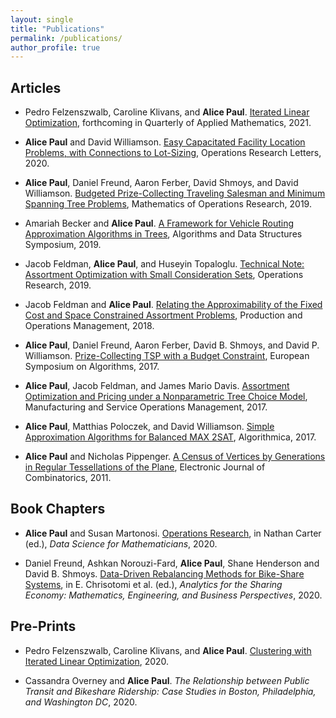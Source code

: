 ```yaml
---
layout: single
title: "Publications"
permalink: /publications/
author_profile: true
---
```


## Articles

- Pedro Felzenszwalb, Caroline Klivans, and **Alice Paul**. [Iterated Linear Optimization](https://arxiv.org/abs/2012.02213), forthcoming in Quarterly of Applied Mathematics, 2021.

- **Alice Paul** and David Williamson. [Easy Capacitated Facility Location Problems, with Connections to Lot-Sizing](https://linkinghub.elsevier.com/retrieve/pii/S0167637719306765), Operations Research Letters, 2020.

- **Alice Paul**, Daniel Freund, Aaron Ferber, David Shmoys, and David Williamson. [Budgeted Prize-Collecting Traveling Salesman and Minimum Spanning Tree Problems](https://pubsonline.informs.org/doi/10.1287/moor.2019.1002), Mathematics of Operations Research, 2019.

- Amariah Becker and **Alice Paul**. [A Framework for Vehicle Routing Approximation Algorithms in Trees](https://arxiv.org/pdf/1807.04308.pdf), Algorithms and Data Structures Symposium, 2019.

- Jacob Feldman, **Alice Paul**, and Huseyin Topaloglu. [Technical Note: Assortment Optimization with Small Consideration Sets](https://pubsonline.informs.org/doi/abs/10.1287/opre.2018.1803), Operations Research, 2019.

- Jacob Feldman and **Alice Paul**. [Relating the Approximability of the Fixed Cost and Space Constrained Assortment Problems](https://onlinelibrary.wiley.com/doi/abs/10.1111/poms.12983), Production and Operations Management, 2018.

- **Alice Paul**, Daniel Freund, Aaron Ferber, David B. Shmoys, and David P. Williamson. [Prize-Collecting TSP with a Budget Constraint](https://onlinelibrary.wiley.com/doi/abs/10.1111/poms.12983), European Symposium on Algorithms, 2017.

- **Alice Paul**, Jacob Feldman, and James Mario Davis. [Assortment Optimization and Pricing under a Nonparametric Tree Choice Model](https://pubsonline.informs.org/doi/abs/10.1287/msom.2017.0662), Manufacturing and Service Operations Management, 2017.

- **Alice Paul**, Matthias Poloczek, and David Williamson. [Simple Approximation Algorithms for Balanced MAX 2SAT](https://link.springer.com/article/10.1007/s00453-017-0312-6), Algorithmica, 2017.

- **Alice Paul** and Nicholas Pippenger. [A Census of Vertices by Generations in Regular Tessellations of the Plane](https://www.combinatorics.org/ojs/index.php/eljc/article/view/v18i1p87/pdf), Electronic Journal of Combinatorics, 2011.


## Book Chapters

- **Alice Paul** and Susan Martonosi. [Operations Research](https://www.routledge.com/Data-Science-for-Mathematicians/Carter/p/book/9780367027056), in Nathan Carter (ed.), *Data Science for Mathematicians*, 2020.     

- Daniel Freund, Ashkan Norouzi-Fard, **Alice Paul**, Shane Henderson and David B. Shmoys. [Data-Driven Rebalancing Methods for Bike-Share Systems](https://www.springer.com/gp/book/9783030350314), in E. Chrisotomi et al. (ed.), *Analytics for the Sharing Economy: Mathematics, Engineering, and Business Perspectives*, 2020.  

## Pre-Prints

- Pedro Felzenszwalb, Caroline Klivans, and **Alice Paul**. [Clustering with Iterated Linear Optimization](https://arxiv.org/abs/2012.09202), 2020.  

- Cassandra Overney and **Alice Paul**. *The Relationship between Public Transit and Bikeshare Ridership: Case Studies in Boston, Philadelphia, and Washington DC*, 2020.  


